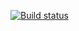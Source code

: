 [![Build status](https://ci.appveyor.com/api/projects/status/swlwp50dpf7ug8fg/branch/main?svg=true)](https://ci.appveyor.com/project/scriperirk/api-ci/branch/main)
